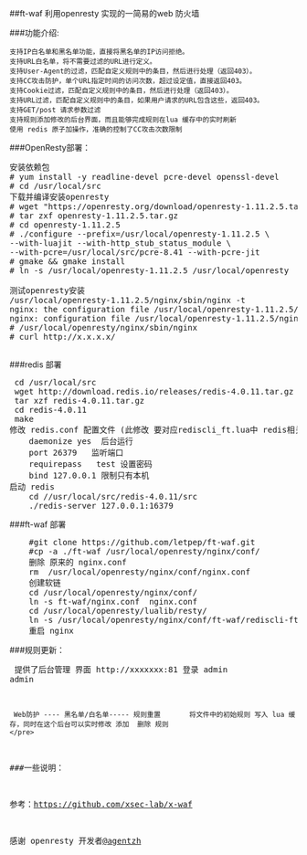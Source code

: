 ##ft-waf
    利用openresty 实现的一简易的web 防火墙
    
###功能介绍:
    	
	支持IP白名单和黑名单功能，直接将黑名单的IP访问拒绝。
    支持URL白名单，将不需要过滤的URL进行定义。
    支持User-Agent的过滤，匹配自定义规则中的条目，然后进行处理（返回403）。
    支持CC攻击防护，单个URL指定时间的访问次数，超过设定值，直接返回403。
    支持Cookie过滤，匹配自定义规则中的条目，然后进行处理（返回403）。
    支持URL过滤，匹配自定义规则中的条目，如果用户请求的URL包含这些，返回403。
    支持GET/post 请求参数过滤
    支持规则添加修改的后台界面，而且能够完成规则在lua 缓存中的实时刷新
    使用 redis 原子加操作，准确的控制了CC攻击次数限制
    




###OpenResty部署：


<pre>
安装依赖包
# yum install -y readline-devel pcre-devel openssl-devel
# cd /usr/local/src
下载并编译安装openresty
# wget "https://openresty.org/download/openresty-1.11.2.5.tar.gz"
# tar zxf openresty-1.11.2.5.tar.gz
# cd openresty-1.11.2.5
# ./configure --prefix=/usr/local/openresty-1.11.2.5 \
--with-luajit --with-http_stub_status_module \
--with-pcre=/usr/local/src/pcre-8.41 --with-pcre-jit
# gmake && gmake install
# ln -s /usr/local/openresty-1.11.2.5 /usr/local/openresty

测试openresty安装
/usr/local/openresty-1.11.2.5/nginx/sbin/nginx -t
nginx: the configuration file /usr/local/openresty-1.11.2.5/nginx/conf/nginx.conf syntax is ok
nginx: configuration file /usr/local/openresty-1.11.2.5/nginx/conf/nginx.conf test is successful
# /usr/local/openresty/nginx/sbin/nginx
# curl http://x.x.x.x/

</pre>
###redis 部署
<pre>
 cd /usr/local/src
 wget http://download.redis.io/releases/redis-4.0.11.tar.gz
 tar xzf redis-4.0.11.tar.gz
 cd redis-4.0.11
 make
修改 redis.conf 配置文件 (此修改 要对应rediscli_ft.lua中 redis相关访问配置)
    daemonize yes  后台运行
    port 26379   监听端口
    requirepass   test 设置密码 
    bind 127.0.0.1 限制只有本机
启动 redis
    cd //usr/local/src/redis-4.0.11/src
    ./redis-server 127.0.0.1:16379
</pre>

###ft-waf 部署
<pre>
    #git clone https://github.com/letpep/ft-waf.git
    #cp -a ./ft-waf /usr/local/openresty/nginx/conf/
    删除 原来的 nginx.conf  
    rm  /usr/local/openresty/nginx/conf/nginx.conf
    创建软链
    cd /usr/local/openresty/nginx/conf/
    ln -s ft-waf/nginx.conf  nginx.conf
    cd /usr/local/openresty/lualib/resty/
    ln -s /usr/local/openresty/nginx/conf/ft-waf/rediscli-ft.lua   rediscli-ft.lua
    重启 nginx
</pre>



###规则更新：
    <pre>
     提供了后台管理 界面 http://xxxxxxx:81    登录  admin  admin
     
     Web防护 ---- 黑名单/白名单----- 规则重置       将文件中的初始规则 写入 lua 缓存，同时在这个后台可以实时修改 添加  删除 规则
    </pre>

###一些说明：



参考：https://github.com/xsec-lab/x-waf

感谢 openresty 开发者[@agentzh](https://github.com/agentzh/)
